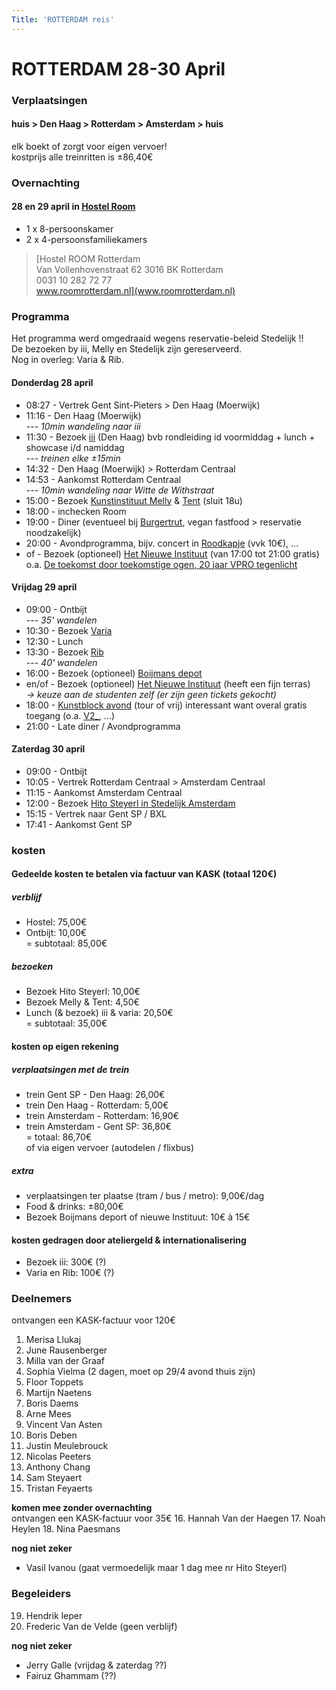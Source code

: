 ```yaml
---
Title: 'ROTTERDAM reis'
---
```


# ROTTERDAM 28-30 April

### Verplaatsingen
#### huis > Den Haag > Rotterdam > Amsterdam > huis    
elk boekt of zorgt voor eigen vervoer!     
kostprijs alle treinritten is ±86,40€

### Overnachting
#### 28 en 29 april in [Hostel Room](https://www.roomrotterdam.nl/)
* 1 x 8-persoonskamer
* 2 x 4-persoonsfamiliekamers

> [Hostel ROOM Rotterdam    
  Van Vollenhovenstraat 62 3016 BK Rotterdam    
  0031 10 282 72 77    
  www.roomrotterdam.nl](www.roomrotterdam.nl)

### Programma
Het programma werd omgedraaid wegens reservatie-beleid Stedelijk !!    
De bezoeken by iii, Melly en Stedelijk zijn gereserveerd.    
Nog in overleg: Varia & Rib.
#### Donderdag 28 april
* 08:27 - Vertrek Gent Sint-Pieters > Den Haag (Moerwijk)
* 11:16 - Den Haag (Moerwijk)    
*--- 10min wandeling naar iii*
* 11:30 - Bezoek [iii](https://instrumentinventors.org) (Den Haag) bvb rondleiding id voormiddag + lunch + showcase i/d namiddag   
*--- treinen elke ±15min*
* 14:32 - Den Haag (Moerwijk) > Rotterdam Centraal
* 14:53 - Aankomst Rotterdam Centraal    
*--- 10min wandeling naar Witte de Withstraat*
* 15:00 - Bezoek [Kunstinstituut Melly](https://www.kunstinstituutmelly.nl/)
& [Tent](https://www.tentrotterdam.nl) (sluit 18u)
* 18:00 - inchecken Room
* 19:00 - Diner (eventueel bij [Burgertrut](https://roodkapje.org/burgertrut/), vegan fastfood > reservatie noodzakelijk)
* 20:00 - Avondprogramma, bijv. concert in [Roodkapje](https://roodkapje.org/) (vvk 10€), ...
* of - Bezoek (optioneel) [Het Nieuwe Instituut](https://hetnieuweinstituut.nl/) (van 17:00 tot 21:00 gratis) o.a. [De toekomst door toekomstige ogen, 20 jaar VPRO tegenlicht](https://tegenlicht.hetnieuweinstituut.nl/)

#### Vrijdag 29 april
* 09:00 - Ontbijt    
*--- 35' wandelen*
* 10:30 - Bezoek [Varia](https://varia.zone/)
* 12:30 - Lunch
* 13:30 - Bezoek [Rib](https://www.ribrib.nl/)    
*--- 40' wandelen*
* 16:00 - Bezoek (optioneel) [Boijmans depot](https://www.boijmans.nl/)
* en/of - Bezoek (optioneel) [Het Nieuwe Instituut](https://hetnieuweinstituut.nl/) (heeft een fijn terras)    
*-> keuze aan de studenten zelf (er zijn geen tickets gekocht)*
* 18:00 - [Kunstblock avond](https://kunstblock.nl/) (tour of vrij) interessant want overal gratis toegang (o.a. [V2_](https://v2.nl/), ...)
* 21:00 - Late diner / Avondprogramma

#### Zaterdag 30 april
* 09:00 - Ontbijt
* 10:05 - Vertrek Rotterdam Centraal > Amsterdam Centraal
* 11:15 - Aankomst Amsterdam Centraal
* 12:00 - Bezoek [Hito Steyerl in Stedelijk Amsterdam](https://www.stedelijk.nl/nl/tentoonstellingen/hito-steyerl)
* 15:15 - Vertrek naar Gent SP / BXL
* 17:41 - Aankomst Gent SP

### kosten
#### Gedeelde kosten te betalen via factuur van KASK (totaal 120€)
##### verblijf
* Hostel: 75,00€
* Ontbijt: 10,00€   
= subtotaal: 85,00€   

##### bezoeken
* Bezoek Hito Steyerl: 10,00€
* Bezoek Melly & Tent: 4,50€
* Lunch (& bezoek) iii & varia: 20,50€    
= subtotaal: 35,00€    

#### kosten op eigen rekening
##### verplaatsingen met de trein
* trein Gent SP - Den Haag: 26,00€
* trein Den Haag - Rotterdam: 5,00€
* trein Amsterdam - Rotterdam: 16,90€
* trein Amsterdam - Gent SP: 36,80€     
= totaal: 86,70€    
of via eigen vervoer (autodelen / flixbus)

##### extra
* verplaatsingen ter plaatse (tram / bus / metro): 9,00€/dag
* Food & drinks: ±80,00€
* Bezoek Boijmans deport of nieuwe Instituut: 10€ à 15€

#### kosten gedragen door ateliergeld & internationalisering
* Bezoek iii: 300€ (?)
* Varia en Rib: 100€ (?)

### Deelnemers
ontvangen een KASK-factuur voor 120€
1. Merisa Llukaj
2. June Rausenberger
3. Milla van der Graaf
4. Sophia Vielma (2 dagen, moet op 29/4 avond thuis zijn)
5. Floor Toppets
6. Martijn Naetens
7. Boris Daems
8. Arne Mees
9. Vincent Van Asten
10. Boris Deben
11. Justin Meulebrouck
12. Nicolas Peeters
13. Anthony Chang
14. Sam Steyaert
15. Tristan Feyaerts

**komen mee zonder overnachting**    
ontvangen een KASK-factuur voor 35€
16. Hannah Van der Haegen
17. Noah Heylen
18. Nina Paesmans

**nog niet zeker**    
* Vasil Ivanou (gaat vermoedelijk maar 1 dag mee nr Hito Steyerl)

### Begeleiders
19. Hendrik leper
20. Frederic Van de Velde (geen verblijf)

**nog niet zeker**
* Jerry Galle (vrijdag & zaterdag ??)
* Fairuz Ghammam (??)

